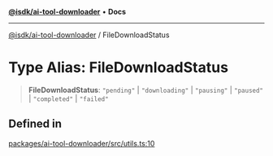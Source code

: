 [**@isdk/ai-tool-downloader**](../README.md) • **Docs**

***

[@isdk/ai-tool-downloader](../globals.md) / FileDownloadStatus

# Type Alias: FileDownloadStatus

> **FileDownloadStatus**: `"pending"` \| `"downloading"` \| `"pausing"` \| `"paused"` \| `"completed"` \| `"failed"`

## Defined in

[packages/ai-tool-downloader/src/utils.ts:10](https://github.com/isdk/ai-tool-download.js/blob/80d9e6be3e3b64743a58ca4b0eb84d7461594811/src/utils.ts#L10)
